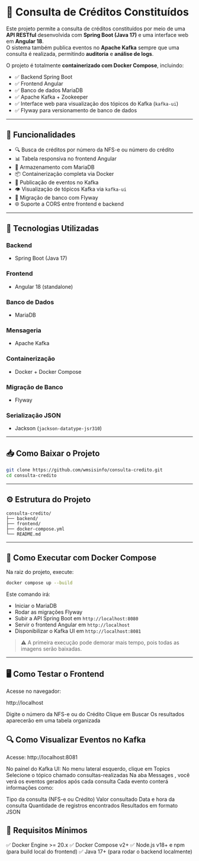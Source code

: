 # 🏦 Consulta de Créditos Constituídos

Este projeto permite a consulta de créditos constituídos por meio de uma **API RESTful** desenvolvida com **Spring Boot (Java 17)** e uma interface web em **Angular 18**.  
O sistema também publica eventos no **Apache Kafka** sempre que uma consulta é realizada, permitindo **auditoria** e **análise de logs**.

O projeto é totalmente **containerizado com Docker Compose**, incluindo:

- ✅ Backend Spring Boot  
- ✅ Frontend Angular  
- ✅ Banco de dados MariaDB  
- ✅ Apache Kafka + Zookeeper  
- ✅ Interface web para visualização dos tópicos do Kafka (`kafka-ui`)  
- ✅ Flyway para versionamento de banco de dados  

---

## 🧩 Funcionalidades

- 🔍 Busca de créditos por número da NFS-e ou número do crédito  
- 📊 Tabela responsiva no frontend Angular  
- 💾 Armazenamento com MariaDB  
- 📦 Containerização completa via Docker  
- 📢 Publicação de eventos no Kafka  
- 👁️ Visualização de tópicos Kafka via `kafka-ui`  
- 🔄 Migração de banco com Flyway  
- 🌐 Suporte a CORS entre frontend e backend  

---

## 🚀 Tecnologias Utilizadas

### Backend
- Spring Boot (Java 17)

### Frontend
- Angular 18 (standalone)

### Banco de Dados
- MariaDB

### Mensageria
- Apache Kafka

### Containerização
- Docker + Docker Compose

### Migração de Banco
- Flyway

### Serialização JSON
- Jackson (`jackson-datatype-jsr310`)

---

## 📥 Como Baixar o Projeto

```bash
git clone https://github.com/wmsisinfo/consulta-credito.git
cd consulta-credito
```

---

## ⚙️ Estrutura do Projeto

```
consulta-credito/
├── backend/
├── frontend/
├── docker-compose.yml
└── README.md
```

---
## 🐳 Como Executar com Docker Compose

Na raiz do projeto, execute:

```bash
docker compose up --build
```

Este comando irá:

- Iniciar o MariaDB  
- Rodar as migrações Flyway  
- Subir a API Spring Boot em `http://localhost:8080`  
- Servir o frontend Angular em `http://localhost`  
- Disponibilizar o Kafka UI em `http://localhost:8081`  

> ⚠️ A primeira execução pode demorar mais tempo, pois todas as imagens serão baixadas.

---

##  🖥️ Como Testar o Frontend
Acesse no navegador:

http://localhost

Digite o número da NFS-e ou do Crédito
Clique em Buscar
Os resultados aparecerão em uma tabela organizada

## 🔍 Como Visualizar Eventos no Kafka

Acesse:
http://localhost:8081

No painel do Kafka UI:
No menu lateral esquerdo, clique em Topics
Selecione o tópico chamado consultas-realizadas
Na aba Messages , você verá os eventos gerados após cada consulta
Cada evento conterá informações como:

Tipo da consulta (NFS-e ou Crédito)
Valor consultado
Data e hora da consulta
Quantidade de registros encontrados
Resultados em formato JSON

## 🧪 Requisitos Mínimos
✅ Docker Engine >= 20.x
✅ Docker Compose v2+
✅ Node.js v18+ e npm (para build local do frontend)
✅ Java 17+ (para rodar o backend localmente)
